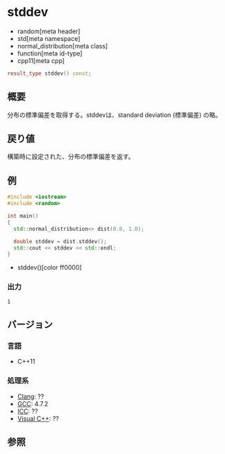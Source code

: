 # stddev
* random[meta header]
* std[meta namespace]
* normal_distribution[meta class]
* function[meta id-type]
* cpp11[meta cpp]

```cpp
result_type stddev() const;
```

## 概要
分布の標準偏差を取得する。stddevは、standard deviation (標準偏差) の略。


## 戻り値
構築時に設定された、分布の標準偏差を返す。


## 例
```cpp example
#include <iostream>
#include <random>

int main()
{
  std::normal_distribution<> dist(0.0, 1.0);

  double stddev = dist.stddev();
  std::cout << stddev << std::endl;
}
```
* stddev()[color ff0000]

### 出力
```
1
```

## バージョン
### 言語
- C++11

### 処理系
- [Clang](/implementation.md#clang): ??
- [GCC](/implementation.md#gcc): 4.7.2
- [ICC](/implementation.md#icc): ??
- [Visual C++](/implementation.md#visual_cpp): ??


## 参照


